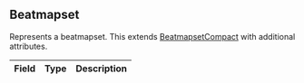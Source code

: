 ## Beatmapset

Represents a beatmapset. This extends [BeatmapsetCompact](#beatmapsetcompact) with additional attributes.

Field | Type | Description
------|------|------------
